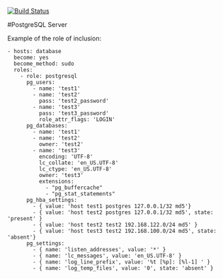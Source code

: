 [![Build Status](https://travis-ci.org/RuntimeLLC/ansible_postgresql.svg?branch=master)](https://travis-ci.org/RuntimeLLC/ansible_postgresql)

#PostgreSQL Server

Example of the role of inclusion:
```
- hosts: database
  become: yes
  become_method: sudo
  roles:
    - role: postgresql
      pg_users:
        - name: 'test1'
        - name: 'test2'
          pass: 'test2_password'
        - name: 'test3'
          pass: 'test3_password'
          role_attr_flags: 'LOGIN'
      pg_databases:
        - name: 'test1'
        - name: 'test2'
          owner: 'test2'
        - name: 'test3'
          encoding: 'UTF-8'
          lc_collate: 'en_US.UTF-8'
          lc_ctype: 'en_US.UTF-8'
          owner: 'test3'
          extensions: 
            - "pg_buffercache"
            - "pg_stat_statements"
      pg_hba_settings:
        - { value: 'host test1 postgres 127.0.0.1/32 md5'}
        - { value: 'host test2 postgres 127.0.0.1/32 md5', state: 'present' }
        - { value: 'host test2 test2 192.168.122.0/24 md5' }
        - { value: 'host test3 test2 192.168.100.0/24 md5', state: 'absent'}
      pg_settings:
        - { name: 'listen_addresses', value: '*' }
        - { name: 'lc_messages', value: 'en_US.UTF-8' }
        - { name: 'log_line_prefix', value: '%t [%p]: [%l-1] ' }
        - { name: 'log_temp_files', value: '0', state: 'absent' }
```
